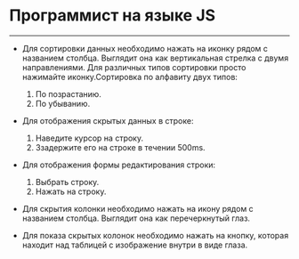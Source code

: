 # Программист на языке JS

---

- Для сортировки данных необходимо нажать на иконку рядом с названием столбца. Выглядит она как вертикальная стрелка с двумя направлениями. Для различных типов сортировки просто нажимайте иконку.Сортировка по алфавиту двух типов:

  1. По позрастанию.
  2. По убыванию.

- Для отображения скрытых данных в строке:

  1. Наведите курсор на строку.
  2. Ззадержите его на строке в течении 500ms.

- Для отображения формы редактирования строки:

  1. Выбрать строку.
  2. Нажать на строку.

- Для скрытия колонки необходимо нажать на икону рядом с названием столбца. Выглядит она как перечеркнутый глаз.

- Для показа скрытых колонок необходимо нажать на кнопку, которая находит над таблицей с изображение внутри в виде глаза.
